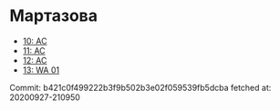 # Мартазова
- [10: AC](10.md)
- [11: AC](11.md)
- [12: AC](12.md)
- [13: WA 01](13.md)

Commit: b421c0f499222b3f9b502b3e02f059539fb5dcba
 fetched at: 20200927-210950
